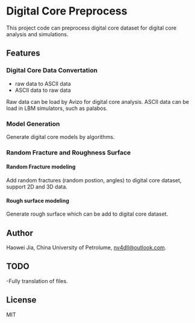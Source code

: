 # Digital Core Preprocess
This project code can preprocess digital core dataset for digital core analysis and simulations.
## Features
### Digital Core Data Convertation
- raw data to ASCII data
- ASCII data to raw data 

Raw data can be load by Avizo for digital core analysis. ASCII data can be load in LBM simulators, such as palabos.
### Model Generation
Generate digital core models by algorithms.
### Random Fracture and Roughness Surface
#### Random Fracture modeling
Add random fractures (random postion, angles) to digital core dataset, support 2D and 3D data.
#### Rough surface modeling
Generate rough surface which can be add to digital core dataset.
## Author
Haowei Jia, China University of Petrolume, nv4dll@outlook.com.
## TODO
-Fully translation of files.
## License 
MIT
